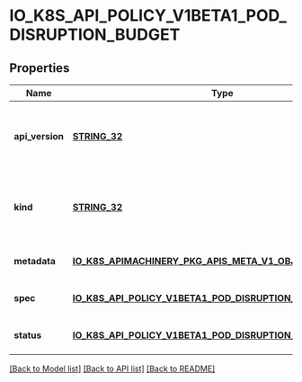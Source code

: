 # IO_K8S_API_POLICY_V1BETA1_POD_DISRUPTION_BUDGET

## Properties
Name | Type | Description | Notes
------------ | ------------- | ------------- | -------------
**api_version** | [**STRING_32**](STRING_32.md) | APIVersion defines the versioned schema of this representation of an object. Servers should convert recognized schemas to the latest internal value, and may reject unrecognized values. More info: https://git.k8s.io/community/contributors/devel/sig-architecture/api-conventions.md#resources | [optional] [default to null]
**kind** | [**STRING_32**](STRING_32.md) | Kind is a string value representing the REST resource this object represents. Servers may infer this from the endpoint the client submits requests to. Cannot be updated. In CamelCase. More info: https://git.k8s.io/community/contributors/devel/sig-architecture/api-conventions.md#types-kinds | [optional] [default to null]
**metadata** | [**IO_K8S_APIMACHINERY_PKG_APIS_META_V1_OBJECT_META**](io.k8s.apimachinery.pkg.apis.meta.v1.ObjectMeta.md) |  | [optional] [default to null]
**spec** | [**IO_K8S_API_POLICY_V1BETA1_POD_DISRUPTION_BUDGET_SPEC**](io.k8s.api.policy.v1beta1.PodDisruptionBudgetSpec.md) |  | [optional] [default to null]
**status** | [**IO_K8S_API_POLICY_V1BETA1_POD_DISRUPTION_BUDGET_STATUS**](io.k8s.api.policy.v1beta1.PodDisruptionBudgetStatus.md) |  | [optional] [default to null]

[[Back to Model list]](../README.md#documentation-for-models) [[Back to API list]](../README.md#documentation-for-api-endpoints) [[Back to README]](../README.md)


